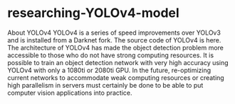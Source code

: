 # researching-YOLOv4-model

About YOLOv4
YOLOv4 is a series of speed improvements over YOLOv3 and is installed from a Darknet fork. The source code of YOLOv4 is here. The architecture of YOLOv4 has made the object detection problem more accessible to those who do not have strong computing resources. It is possible to train an object detection network with very high accuracy using YOLOv4 with only a 1080ti or 2080ti GPU. In the future, re-optimizing current networks to accommodate weak computing resources or creating high parallelism in servers must certainly be done to be able to put computer vision applications into practice.
